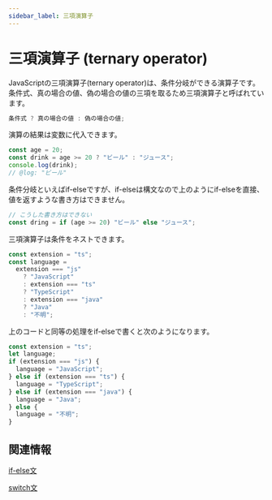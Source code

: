```yaml
---
sidebar_label: 三項演算子
---
```


# 三項演算子 (ternary operator)

JavaScriptの三項演算子(ternary operator)は、条件分岐ができる演算子です。条件式、真の場合の値、偽の場合の値の三項を取るため三項演算子と呼ばれています。

```js
条件式 ? 真の場合の値 : 偽の場合の値;
```

演算の結果は変数に代入できます。

```js twoslash
const age = 20;
const drink = age >= 20 ? "ビール" : "ジュース";
console.log(drink);
// @log: "ビール"
```

条件分岐といえばif-elseですが、if-elseは構文なので上のようにif-elseを直接、値を返すような書き方はできません。

```js
// こうした書き方はできない
const dring = if (age >= 20) "ビール" else "ジュース";
```

三項演算子は条件をネストできます。

```js
const extension = "ts";
const language =
  extension === "js"
    ? "JavaScript"
    : extension === "ts"
    ? "TypeScript"
    : extension === "java"
    ? "Java"
    : "不明";
```

上のコードと同等の処理をif-elseで書くと次のようになります。

```js
const extension = "ts";
let language;
if (extension === "js") {
  language = "JavaScript";
} else if (extension === "ts") {
  language = "TypeScript";
} else if (extension === "java") {
  language = "Java";
} else {
  language = "不明";
}
```

## 関連情報

[if-else文](if-else.md)

[switch文](switch.md)
